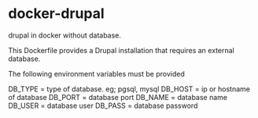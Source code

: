 docker-drupal
=============

drupal in docker without database.

This Dockerfile provides a Drupal installation that requires an external database.

The following environment variables must be provided

DB_TYPE = type of database. eg; pgsql, mysql
DB_HOST = ip or hostname of database
DB_PORT = database port
DB_NAME = database name
DB_USER = database user
DB_PASS = database password
